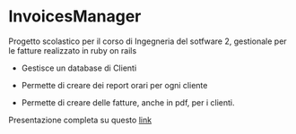 # InvoicesManager 

Progetto scolastico per il corso di Ingegneria del sotfware 2, gestionale per le fatture realizzato in ruby on rails

* Gestisce un database di Clienti

* Permette di creare dei report orari per ogni cliente

* Permette di creare delle fatture, anche in pdf, per i clienti.

Presentazione completa su questo [link](https://docs.google.com/presentation/d/1N3_idcXaNJD3zxyTkMqDvOBdMEYPRP3D2ZDbPYRqPlQ/edit?usp=sharing)